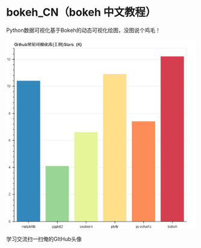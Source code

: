 # bokeh_CN（bokeh 中文教程）
Python数据可视化基于Bokeh的动态可视化绘图，没图说个鸡毛！

![avatar](./bokeh_plot.png)  

学习交流扫一扫俺的GItHub头像


